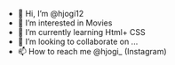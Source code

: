 - 👋 Hi, I’m @hjogi12
- 👀 I’m interested in Movies
-  🌱 I’m currently learning Html+ CSS
- 💞️ I’m looking to collaborate on ...
- 📫 How to reach me @hjogi_ (Instagram)

<!---
hjogi12/hjogi12 is a ✨ special ✨ repository because its `README.md` (this file) appears on your GitHub profile.
You can click the Preview link to take a look at your changes.
--->
